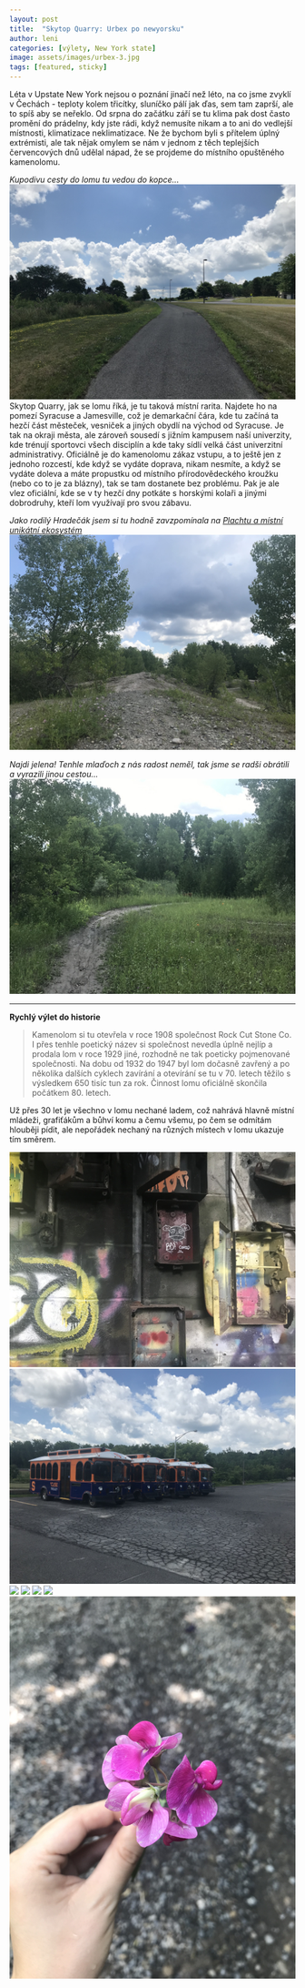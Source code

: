 ```yaml
---
layout: post
title:  "Skytop Quarry: Urbex po newyorsku"
author: leni
categories: [výlety, New York state]
image: assets/images/urbex-3.jpg
tags: [featured, sticky]
---
```


Léta v Upstate New York nejsou o poznání jinačí než léto, na co jsme zvyklí v Čechách - teploty kolem třicítky, sluníčko pálí jak ďas, sem tam zaprší, ale to spíš aby se neřeklo. Od srpna do začátku září se tu klima pak dost často promění do prádelny, kdy jste rádi, když nemusíte nikam a to ani do vedlejší místnosti, klimatizace neklimatizace. Ne že bychom byli s přítelem úplný extrémisti, ale tak nějak omylem se nám v jednom z těch teplejších červencových dnů udělal nápad, že se projdeme do místního opuštěného kamenolomu.

*Kupodivu cesty do lomu tu vedou do kopce...*
<img src="/assets/images/cesta-tam.jpg">
Skytop Quarry, jak se lomu říká, je tu taková místní rarita. Najdete ho na pomezí Syracuse a Jamesville, což je demarkační čára, kde tu  začíná ta hezčí část městeček, vesniček a jiných obydlí na východ od Syracuse. Je tak na okraji města, ale zároveň sousedí s jižním kampusem naší univerzity, kde trénují sportovci všech disciplín a kde taky sídlí velká část univerzitní administrativy. Oficiálně je do kamenolomu zákaz vstupu, a to ještě jen z jednoho rozcestí, kde když se vydáte doprava, nikam nesmíte, a když se vydáte doleva a máte propustku od místního přírodovědeckého kroužku (nebo co to je za blázny), tak se tam dostanete bez problému. Pak je ale vlez oficiální, kde se v ty hezčí dny potkáte s horskými kolaři a jinými dobrodruhy, kteří lom využívají pro svou zábavu.

*Jako rodilý Hradečák jsem si tu hodně zavzpomínala na <a href="https://www.idnes.cz/hradec-kralove/zpravy/prirodni-pamatka-plachta-exmoorsti-kone-pony-pastva-sucho-hradec-kralovehradecky.A200609_552149_hradec-zpravy_tuu">Plachtu a místní unikátní ekosystém</a>*
<img src="/assets/images/lom-1.jpg">

*Najdi jelena! Tenhle mlaďoch z nás radost neměl, tak jsme se radši obrátili a vyrazili jinou cestou...*
<img src="/assets/images/najdi-jelena.jpg">

---
**Rychlý výlet do historie**
> Kamenolom si tu otevřela v roce 1908 společnost Rock Cut Stone Co. I přes tenhle poetický název si společnost nevedla úplně nejlíp a prodala lom v roce 1929 jiné, rozhodně ne tak poeticky pojmenované společnosti. Na dobu od 1932 do 1947 byl lom dočasně zavřený a po několika dalších cyklech zavírání a otevírání se tu v 70. letech těžilo s výsledkem 650 tisíc tun za rok. Činnost lomu oficiálně skončila počátkem 80. letech.




Už přes 30 let je všechno v lomu nechané ladem, což nahrává hlavně místní mládeži, grafiťákům a bůhví komu a čemu všemu, po čem se odmítám hlouběji pídit, ale nepořádek nechaný na různých místech v lomu ukazuje tím směrem.

<img src="/assets/images/covid-urbex.jpg">

<img src="/assets/images/tramvaje.jpg">
<img src="/assets/images/urbex-1.jpg">
<img src="/assets/images/urbex-2.jpg">
<img src="/assets/images/urbex-3.jpg">
<img src="/assets/images/vyhled-z-lomu.jpg">

<img src="/assets/images/kyticka.jpg">

